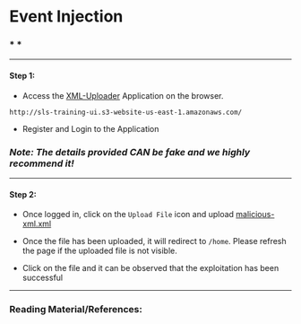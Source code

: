 # **Event Injection**


### *  *

-------

#### Step 1:

* Access the [XML-Uploader](http://sls-training-ui.s3-website-us-east-1.amazonaws.com/) Application on the browser.

```commandline
http://sls-training-ui.s3-website-us-east-1.amazonaws.com/
```

* Register and Login to the Application

### *Note: The details provided CAN be fake and we highly recommend it!*


-------

#### Step 2:

* Once logged in, click on the `Upload File` icon and upload [malicious-xml.xml](https://github.com/we45/container_training/blob/master/Serverless/Event-Injection-S3/malicious-xml.xml)

* Once the file has been uploaded, it will redirect to `/home`. Please refresh the page if the uploaded file is not visible.

* Click on the file and it can be observed that the exploitation has been successful

---------

### Reading Material/References:
